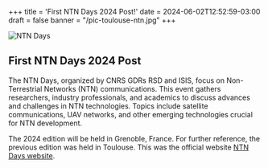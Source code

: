 +++
title = 'First NTN Days 2024 Post!'
date = 2024-06-02T12:52:59-03:00
draft = false
banner = "/pic-toulouse-ntn.jpg"
+++

![NTN Days](/ntndays2024/pic-toulouse-ntn.jpg)

## First NTN Days 2024 Post

The NTN Days, organized by CNRS GDRs RSD and ISIS, focus on Non-Terrestrial Networks (NTN) communications. This event gathers researchers, industry professionals, and academics to discuss advances and challenges in NTN technologies. Topics include satellite communications, UAV networks, and other emerging technologies crucial for NTN development. 

The 2024 edition will be held in Grenoble, France. For further reference, the previous edition was held in Toulouse. This was the official website [NTN Days website](https://www.irit.fr/Journees_GDR_RSD_ISIS_NTN/).